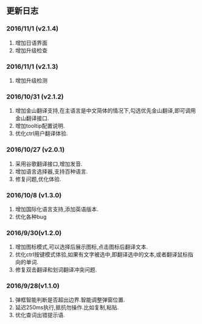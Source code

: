 ## 更新日志
### 2016/11/1 (v2.1.4)
1. 增加日语界面
2. 增加升级检查

### 2016/11/1 (v2.1.3)
1. 增加升级检测

### 2016/10/31 (v2.1.2)
1. 增加金山翻译支持,在主语言是中文简体的情况下,勾选优先金山翻译,即可调用金山翻译接口.
2. 增加tooltip配置说明.
3. 优化ctrl用户翻译体验.

### 2016/10/27 (v2.0.1)
1. 采用谷歌翻译接口,增加发音.
2. 增加语言选择器,支持百种语言.
3. 修复问题,优化体验.

### 2016/10/8 (v1.3.0)
1. 增加国际化语言支持,添加英语版本.
2. 优化各种bug

### 2016/9/30(v1.2.0)
1. 增加图标模式,可以选择后展示图标,点击图标后翻译文本.
2. 优化ctrl按键模式体验,如果有文字被选中,即翻译选中的文本,或者翻译鼠标指向的单词.
3. 修复双击翻译和划词翻译冲突问题.

### 2016/9/28(v1.1.0)
1. 弹框智能判断是否超出边界.智能调整弹窗位置.
2. 延迟250ms执行,抵抗勿操作.比如复制,粘贴.
3. 优化查词出错提示语.